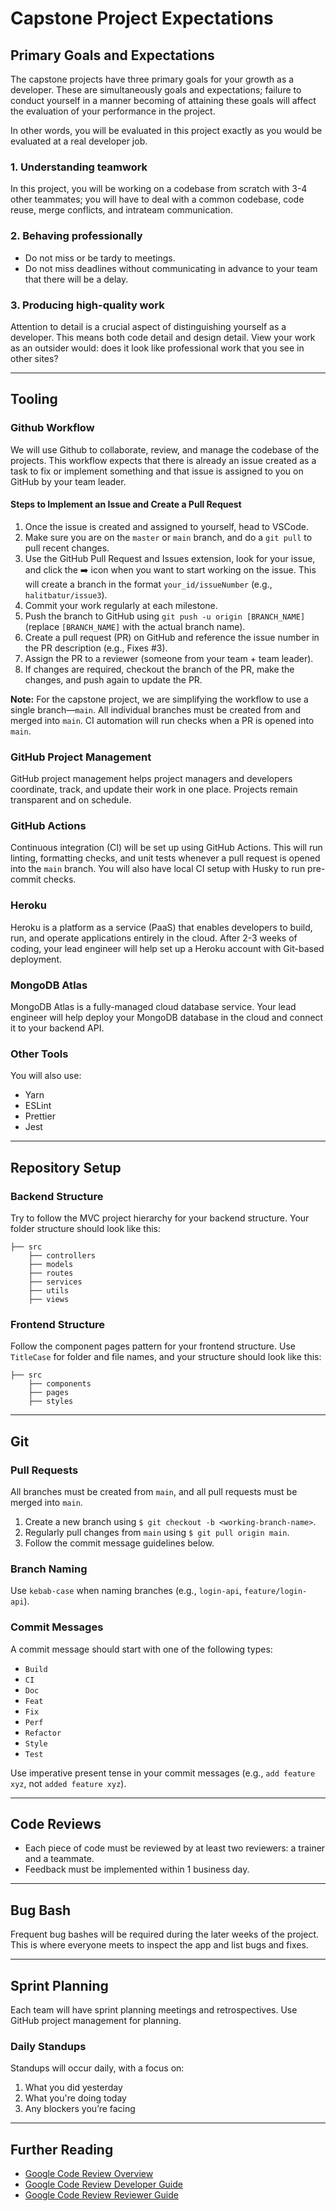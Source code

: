 # Capstone Project Expectations

## Primary Goals and Expectations

The capstone projects have three primary goals for your growth as a developer. These are simultaneously goals and expectations; failure to conduct yourself in a manner becoming of attaining these goals will affect the evaluation of your performance in the project.

In other words, you will be evaluated in this project exactly as you would be evaluated at a real developer job.

### 1. Understanding teamwork

In this project, you will be working on a codebase from scratch with 3-4 other teammates; you will have to deal with a common codebase, code reuse, merge conflicts, and intrateam communication.

### 2. Behaving professionally

- Do not miss or be tardy to meetings.
- Do not miss deadlines without communicating in advance to your team that there will be a delay.

### 3. Producing high-quality work

Attention to detail is a crucial aspect of distinguishing yourself as a developer. This means both code detail and design detail. View your work as an outsider would: does it look like professional work that you see in other sites?

---

## Tooling

### Github Workflow

We will use Github to collaborate, review, and manage the codebase of the projects. This workflow expects that there is already an issue created as a task to fix or implement something and that issue is assigned to you on GitHub by your team leader.

#### Steps to Implement an Issue and Create a Pull Request

1. Once the issue is created and assigned to yourself, head to VSCode.
2. Make sure you are on the `master` or `main` branch, and do a `git pull` to pull recent changes.
3. Use the GitHub Pull Request and Issues extension, look for your issue, and click the ➡️ icon when you want to start working on the issue. This will create a branch in the format `your_id/issueNumber` (e.g., `halitbatur/issue3`).
4. Commit your work regularly at each milestone.
5. Push the branch to GitHub using `git push -u origin [BRANCH_NAME]` (replace `[BRANCH_NAME]` with the actual branch name).
6. Create a pull request (PR) on GitHub and reference the issue number in the PR description (e.g., Fixes #3).
7. Assign the PR to a reviewer (someone from your team + team leader).
8. If changes are required, checkout the branch of the PR, make the changes, and push again to update the PR.

**Note:** For the capstone project, we are simplifying the workflow to use a single branch—`main`. All individual branches must be created from and merged into `main`. CI automation will run checks when a PR is opened into `main`.

### GitHub Project Management

GitHub project management helps project managers and developers coordinate, track, and update their work in one place. Projects remain transparent and on schedule.

### GitHub Actions

Continuous integration (CI) will be set up using GitHub Actions. This will run linting, formatting checks, and unit tests whenever a pull request is opened into the `main` branch. You will also have local CI setup with Husky to run pre-commit checks.

### Heroku

Heroku is a platform as a service (PaaS) that enables developers to build, run, and operate applications entirely in the cloud. After 2-3 weeks of coding, your lead engineer will help set up a Heroku account with Git-based deployment.

### MongoDB Atlas

MongoDB Atlas is a fully-managed cloud database service. Your lead engineer will help deploy your MongoDB database in the cloud and connect it to your backend API.

### Other Tools

You will also use:

- Yarn
- ESLint
- Prettier
- Jest

---

## Repository Setup

### Backend Structure

Try to follow the MVC project hierarchy for your backend structure. Your folder structure should look like this:

```
├── src
    ├── controllers
    ├── models
    ├── routes
    ├── services
    ├── utils
    ├── views
```

### Frontend Structure

Follow the component pages pattern for your frontend structure. Use `TitleCase` for folder and file names, and your structure should look like this:

```
├── src
    ├── components
    ├── pages
    ├── styles
```

---

## Git

### Pull Requests

All branches must be created from `main`, and all pull requests must be merged into `main`.

1. Create a new branch using `$ git checkout -b <working-branch-name>`.
2. Regularly pull changes from `main` using `$ git pull origin main`.
3. Follow the commit message guidelines below.

### Branch Naming

Use `kebab-case` when naming branches (e.g., `login-api`, `feature/login-api`).

### Commit Messages

A commit message should start with one of the following types:

- `Build`
- `CI`
- `Doc`
- `Feat`
- `Fix`
- `Perf`
- `Refactor`
- `Style`
- `Test`

Use imperative present tense in your commit messages (e.g., `add feature xyz`, not `added feature xyz`).

---

## Code Reviews

- Each piece of code must be reviewed by at least two reviewers: a trainer and a teammate.
- Feedback must be implemented within 1 business day.

---

## Bug Bash

Frequent bug bashes will be required during the later weeks of the project. This is where everyone meets to inspect the app and list bugs and fixes.

---

## Sprint Planning

Each team will have sprint planning meetings and retrospectives. Use GitHub project management for planning.

### Daily Standups

Standups will occur daily, with a focus on:

1. What you did yesterday
2. What you're doing today
3. Any blockers you’re facing

---

## Further Reading

- [Google Code Review Overview](https://google.github.io/eng-practices/review/)
- [Google Code Review Developer Guide](https://google.github.io/eng-practices/review/developer/)
- [Google Code Review Reviewer Guide](https://google.github.io/eng-practices/review/reviewer/)

